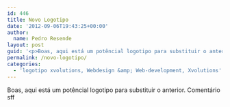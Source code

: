 ```yaml
---
id: 446
title: Novo Logotipo
date: '2012-09-06T19:43:25+00:00'
author: 
  name: Pedro Resende
layout: post
guid: '<p>Boas, aqui está um potêncial logotipo para substituir o anterior. Comentário sff </p>'
permalink: /novo-logotipo/
categories:
  - 'logotipo xvolutions, Webdesign &amp; Web-development, Xvolutions'
---
```

Boas, aqui está um potêncial logotipo para substituir o anterior. Comentário sff